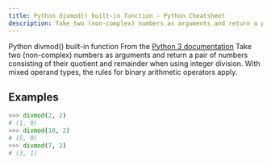 ```yaml
---
title: Python divmod() built-in function - Python Cheatsheet
description: Take two (non-complex) numbers as arguments and return a pair of numbers consisting of their quotient and remainder when using integer division. With mixed operand types, the rules for binary arithmetic operators apply.
---
```


<base-title :title="frontmatter.title" :description="frontmatter.description">
Python divmod() built-in function
</base-title>

<base-disclaimer>
  <base-disclaimer-title>
    From the <a target="_blank" href="https://docs.python.org/3/library/functions.html#divmod">Python 3 documentation</a>
  </base-disclaimer-title>
  <base-disclaimer-content>
   Take two (non-complex) numbers as arguments and return a pair of numbers consisting of their quotient and remainder when using integer division. With mixed operand types, the rules for binary arithmetic operators apply.
  </base-disclaimer-content>
</base-disclaimer>

## Examples

```python
>>> divmod(2, 2)
# (1, 0)
>>> divmod(10, 2)
# (5, 0)
>>> divmod(7, 2)
# (3, 1)
```

<!-- remove this tag to start editing this page -->
<empty-section />
<!-- remove this tag to start editing this page -->
